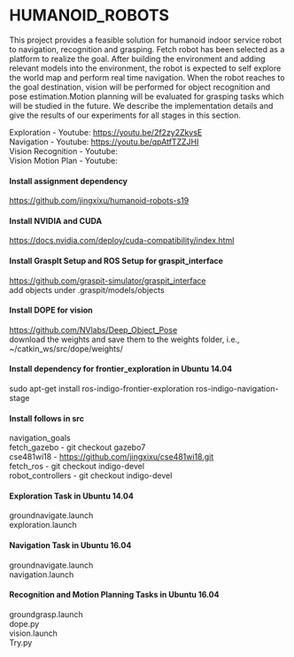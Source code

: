 # HUMANOID_ROBOTS  

This project provides a feasible solution for humanoid indoor service robot to navigation, recognition and grasping. Fetch robot has been selected as a platform to realize the goal. After building the environment and adding relevant models into the environment, the robot is expected to self explore the world map and perform real time navigation. When the robot reaches to the goal destination, vision will be performed for object recognition and pose estimation.Motion planning will be evaluated for grasping tasks which will be studied in the future. We describe the implementation details and give the results of our experiments for all stages in this section.  

Exploration - Youtube: https://youtu.be/2f2zy2ZkvsE  
Navigation - Youtube: https://youtu.be/qpAtfTZZJHI  
Vision Recognition - Youtube:  
Vision Motion Plan - Youtube:  

#### Install assignment dependency
https://github.com/jingxixu/humanoid-robots-s19

#### Install NVIDIA and CUDA
https://docs.nvidia.com/deploy/cuda-compatibility/index.html

#### Install GraspIt Setup and ROS Setup for graspit_interface
https://github.com/graspit-simulator/graspit_interface  
add objects under .graspit/models/objects

#### Install DOPE for vision
https://github.com/NVlabs/Deep_Object_Pose  
download the weights and save them to the weights folder, i.e., ~/catkin_ws/src/dope/weights/

#### Install dependency for frontier_exploration in Ubuntu 14.04
sudo apt-get install ros-indigo-frontier-exploration ros-indigo-navigation-stage

#### Install follows in src
navigation_goals  
fetch_gazebo - git checkout gazebo7  
cse481wi18 - https://github.com/jingxixu/cse481wi18.git  
fetch_ros - git checkout indigo-devel  
robot_controllers - git checkout indigo-devel

#### Exploration Task in Ubuntu 14.04
groundnavigate.launch  
exploration.launch  

#### Navigation Task in Ubuntu 16.04
groundnavigate.launch  
navigation.launch  

#### Recognition and Motion Planning Tasks in Ubuntu 16.04
groundgrasp.launch  
dope.py  
vision.launch  
Try.py  

